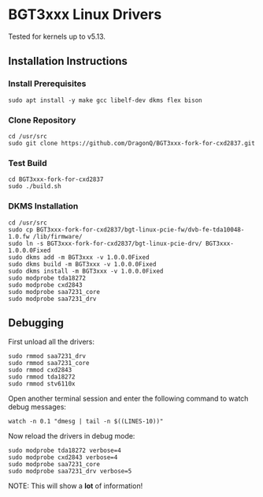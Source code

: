 # BGT3xxx Linux Drivers

Tested for kernels up to v5.13.

## Installation Instructions

### Install Prerequisites

```
sudo apt install -y make gcc libelf-dev dkms flex bison
```

### Clone Repository

```
cd /usr/src
sudo git clone https://github.com/DragonQ/BGT3xxx-fork-for-cxd2837.git
```

### Test Build

```
cd BGT3xxx-fork-for-cxd2837
sudo ./build.sh
```

### DKMS Installation

```
cd /usr/src
sudo cp BGT3xxx-fork-for-cxd2837/bgt-linux-pcie-fw/dvb-fe-tda10048-1.0.fw /lib/firmware/
sudo ln -s BGT3xxx-fork-for-cxd2837/bgt-linux-pcie-drv/ BGT3xxx-1.0.0.0Fixed
sudo dkms add -m BGT3xxx -v 1.0.0.0Fixed
sudo dkms build -m BGT3xxx -v 1.0.0.0Fixed
sudo dkms install -m BGT3xxx -v 1.0.0.0Fixed
sudo modprobe tda18272
sudo modprobe cxd2843
sudo modprobe saa7231_core
sudo modprobe saa7231_drv
```

## Debugging

First unload all the drivers:

```
sudo rmmod saa7231_drv
sudo rmmod saa7231_core
sudo rmmod cxd2843
sudo rmmod tda18272
sudo rmmod stv6110x
```

Open another terminal session and enter the following command to watch debug messages:

```
watch -n 0.1 "dmesg | tail -n $((LINES-10))"
```

Now reload the drivers in debug mode:

```
sudo modprobe tda18272 verbose=4
sudo modprobe cxd2843 verbose=4
sudo modprobe saa7231_core
sudo modprobe saa7231_drv verbose=5
```

NOTE: This will show a **lot** of information!
